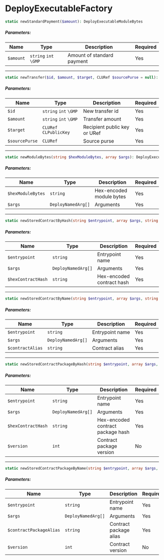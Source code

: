 # DeployExecutableFactory

```php
static newStandardPayment($amount): DeployExecutableModuleBytes
```
##### Parameters:

| Name | Type | Description | Required |
|---|---|---|---|
| `$amount`| `string` `int` `\GMP` | Amount of standard payment | Yes |

---
```php
static newTransfer($id, $amount, $target, CLURef $sourcePurse = null): DeployExecutableTransfer
```
##### Parameters:

| Name | Type | Description | Required |
|---|---|---|---|
| `$id`| `string` `int` `\GMP` | New transfer id | Yes |
| `$amount`| `string` `int` `\GMP` | Transfer amount | Yes |
| `$target`| `CLURef` `CLPublicKey` | Recipient public key or URef | Yes |
| `$sourcePurse`| `CLURef` | Source purse | Yes |

---
```php
static newModuleBytes(string $hexModuleBytes, array $args): DeployExecutableModuleBytes
```
##### Parameters:

| Name | Type               | Description              | Required |
|---|--------------------|--------------------------|---|
| `$hexModuleBytes`| `string`           | Hex-encoded module bytes | Yes |
| `$args`| `DeployNamedArg[]` | Arguments                | Yes |

---
```php
static newStoredContractByHash(string $entrypoint, array $args, string $hexContractHash): DeployExecutableStoredContractByHash
```
##### Parameters:

| Name | Type               | Description               | Required |
|---|--------------------|---------------------------|---|
| `$entrypoint`| `string`           | Entrypoint name           | Yes |
| `$args`| `DeployNamedArg[]` | Arguments                 | Yes |
| `$hexContractHash`| `string`           | Hex-encoded contract hash | Yes |

---
```php
static newStoredContractByName(string $entrypoint, array $args, string $contractAlias): DeployExecutableStoredContractByName
```
##### Parameters:

| Name | Type               | Description     | Required |
|---|--------------------|-----------------|---|
| `$entrypoint`| `string`           | Entrypoint name | Yes |
| `$args`| `DeployNamedArg[]` | Arguments       | Yes |
| `$contractAlias`| `string`           | Contract alias  | Yes |

---
```php
static newStoredContractPackageByHash(string $entrypoint, array $args, string $hexContractPackageHash, int $version = null): DeployExecutableStoredVersionedContractByHash
```
##### Parameters:

| Name               | Type               | Description                       | Required |
|--------------------|--------------------|-----------------------------------|----------|
| `$entrypoint`      | `string`           | Entrypoint name                   | Yes      |
| `$args`            | `DeployNamedArg[]` | Arguments                         | Yes      |
| `$hexContractHash` | `string`           | Hex-encoded contract package hash | Yes      |
| `$version`         | `int`              | Contract package version          | No       |

---
```php
static newStoredContractPackageByName(string $entrypoint, array $args, string $contractPackageAlias, int $version = null): DeployExecutableStoredVersionedContractByName
```
##### Parameters:

| Name               | Type               | Description            | Required |
|--------------------|--------------------|------------------------|----------|
| `$entrypoint`      | `string`           | Entrypoint name        | Yes      |
| `$args`            | `DeployNamedArg[]` | Arguments              | Yes      |
| `$contractPackageAlias` | `string`           | Contract package alias | Yes      |
| `$version`         | `int`              | Contract version       | No       |

